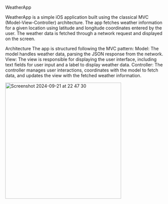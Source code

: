 WeatherApp


WeatherApp is a simple iOS application built using the classical MVC (Model-View-Controller) architecture.
The app fetches weather information for a given location using latitude and longitude coordinates entered by the user. 
The weather data is fetched through a network request and displayed on the screen.

Architecture
The app is structured following the MVC pattern:
Model: The model handles weather data, parsing the JSON response from the network.
View: The view is responsible for displaying the user interface, including text fields for user input and a label to display weather data.
Controller: The controller manages user interactions, coordinates with the model to fetch data, and updates the view with the fetched weather information.

<img width="366" alt="Screenshot 2024-09-21 at 22 47 30" src="https://github.com/user-attachments/assets/b0b4bd56-1573-4289-8467-b6f33bce0660">
